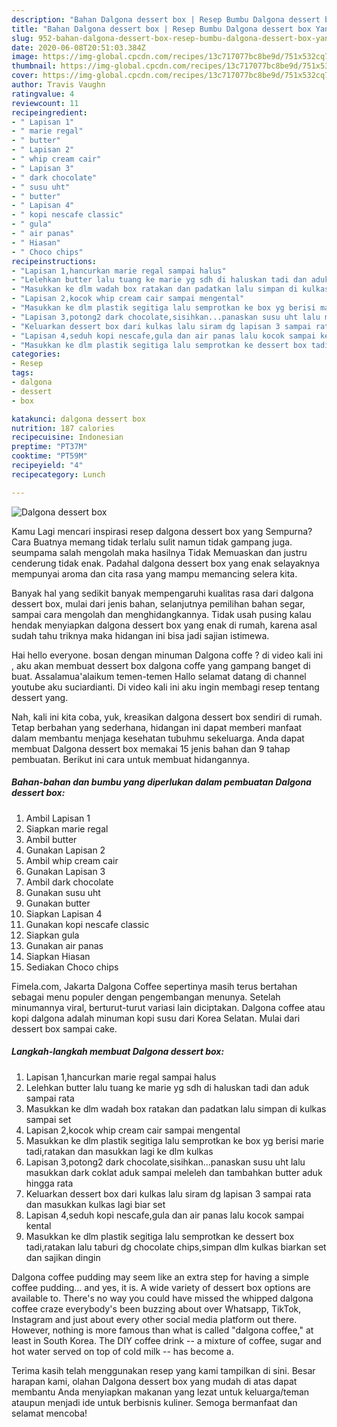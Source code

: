 ```yaml
---
description: "Bahan Dalgona dessert box | Resep Bumbu Dalgona dessert box Yang Enak Dan Lezat"
title: "Bahan Dalgona dessert box | Resep Bumbu Dalgona dessert box Yang Enak Dan Lezat"
slug: 952-bahan-dalgona-dessert-box-resep-bumbu-dalgona-dessert-box-yang-enak-dan-lezat
date: 2020-06-08T20:51:03.384Z
image: https://img-global.cpcdn.com/recipes/13c717077bc8be9d/751x532cq70/dalgona-dessert-box-foto-resep-utama.jpg
thumbnail: https://img-global.cpcdn.com/recipes/13c717077bc8be9d/751x532cq70/dalgona-dessert-box-foto-resep-utama.jpg
cover: https://img-global.cpcdn.com/recipes/13c717077bc8be9d/751x532cq70/dalgona-dessert-box-foto-resep-utama.jpg
author: Travis Vaughn
ratingvalue: 4
reviewcount: 11
recipeingredient:
- " Lapisan 1"
- " marie regal"
- " butter"
- " Lapisan 2"
- " whip cream cair"
- " Lapisan 3"
- " dark chocolate"
- " susu uht"
- " butter"
- " Lapisan 4"
- " kopi nescafe classic"
- " gula"
- " air panas"
- " Hiasan"
- " Choco chips"
recipeinstructions:
- "Lapisan 1,hancurkan marie regal sampai halus"
- "Lelehkan butter lalu tuang ke marie yg sdh di haluskan tadi dan aduk sampai rata"
- "Masukkan ke dlm wadah box ratakan dan padatkan lalu simpan di kulkas sampai set"
- "Lapisan 2,kocok whip cream cair sampai mengental"
- "Masukkan ke dlm plastik segitiga lalu semprotkan ke box yg berisi marie tadi,ratakan dan masukkan lagi ke dlm kulkas"
- "Lapisan 3,potong2 dark chocolate,sisihkan...panaskan susu uht lalu masukkan dark coklat aduk sampai meleleh dan tambahkan butter aduk hingga rata"
- "Keluarkan dessert box dari kulkas lalu siram dg lapisan 3 sampai rata dan masukkan kulkas lagi biar set"
- "Lapisan 4,seduh kopi nescafe,gula dan air panas lalu kocok sampai kental"
- "Masukkan ke dlm plastik segitiga lalu semprotkan ke dessert box tadi,ratakan lalu taburi dg chocolate chips,simpan dlm kulkas biarkan set dan sajikan dingin"
categories:
- Resep
tags:
- dalgona
- dessert
- box

katakunci: dalgona dessert box 
nutrition: 187 calories
recipecuisine: Indonesian
preptime: "PT37M"
cooktime: "PT59M"
recipeyield: "4"
recipecategory: Lunch

---
```



![Dalgona dessert box](https://img-global.cpcdn.com/recipes/13c717077bc8be9d/751x532cq70/dalgona-dessert-box-foto-resep-utama.jpg)

Kamu Lagi mencari inspirasi resep dalgona dessert box yang Sempurna? Cara Buatnya memang tidak terlalu sulit namun tidak gampang juga. seumpama salah mengolah maka hasilnya Tidak Memuaskan dan justru cenderung tidak enak. Padahal dalgona dessert box yang enak selayaknya mempunyai aroma dan cita rasa yang mampu memancing selera kita.

Banyak hal yang sedikit banyak mempengaruhi kualitas rasa dari dalgona dessert box, mulai dari jenis bahan, selanjutnya pemilihan bahan segar, sampai cara mengolah dan menghidangkannya. Tidak usah pusing kalau hendak menyiapkan dalgona dessert box yang enak di rumah, karena asal sudah tahu triknya maka hidangan ini bisa jadi sajian istimewa.

Hai hello everyone. bosan dengan minuman Dalgona coffe ? di video kali ini , aku akan membuat dessert box dalgona coffe yang gampang banget di buat. Assalamua&#39;alaikum temen-temen Hallo selamat datang di channel youtube aku suciardianti. Di video kali ini aku ingin membagi resep tentang dessert yang.


Nah, kali ini kita coba, yuk, kreasikan dalgona dessert box sendiri di rumah. Tetap berbahan yang sederhana, hidangan ini dapat memberi manfaat dalam membantu menjaga kesehatan tubuhmu sekeluarga. Anda dapat membuat Dalgona dessert box memakai 15 jenis bahan dan 9 tahap pembuatan. Berikut ini cara untuk membuat hidangannya.

<!--inarticleads1-->

##### Bahan-bahan dan bumbu yang diperlukan dalam pembuatan Dalgona dessert box:

1. Ambil  Lapisan 1
1. Siapkan  marie regal
1. Ambil  butter
1. Gunakan  Lapisan 2
1. Ambil  whip cream cair
1. Gunakan  Lapisan 3
1. Ambil  dark chocolate
1. Gunakan  susu uht
1. Gunakan  butter
1. Siapkan  Lapisan 4
1. Gunakan  kopi nescafe classic
1. Siapkan  gula
1. Gunakan  air panas
1. Siapkan  Hiasan
1. Sediakan  Choco chips


Fimela.com, Jakarta Dalgona Coffee sepertinya masih terus bertahan sebagai menu populer dengan pengembangan menunya. Setelah minumannya viral, berturut-turut variasi lain diciptakan. Dalgona coffee atau kopi dalgona adalah minuman kopi susu dari Korea Selatan. Mulai dari dessert box sampai cake. 

<!--inarticleads2-->

##### Langkah-langkah membuat Dalgona dessert box:

1. Lapisan 1,hancurkan marie regal sampai halus
1. Lelehkan butter lalu tuang ke marie yg sdh di haluskan tadi dan aduk sampai rata
1. Masukkan ke dlm wadah box ratakan dan padatkan lalu simpan di kulkas sampai set
1. Lapisan 2,kocok whip cream cair sampai mengental
1. Masukkan ke dlm plastik segitiga lalu semprotkan ke box yg berisi marie tadi,ratakan dan masukkan lagi ke dlm kulkas
1. Lapisan 3,potong2 dark chocolate,sisihkan...panaskan susu uht lalu masukkan dark coklat aduk sampai meleleh dan tambahkan butter aduk hingga rata
1. Keluarkan dessert box dari kulkas lalu siram dg lapisan 3 sampai rata dan masukkan kulkas lagi biar set
1. Lapisan 4,seduh kopi nescafe,gula dan air panas lalu kocok sampai kental
1. Masukkan ke dlm plastik segitiga lalu semprotkan ke dessert box tadi,ratakan lalu taburi dg chocolate chips,simpan dlm kulkas biarkan set dan sajikan dingin


Dalgona coffee pudding may seem like an extra step for having a simple coffee pudding… and yes, it is. A wide variety of dessert box options are available to. There&#39;s no way you could have missed the whipped dalgona coffee craze everybody&#39;s been buzzing about over Whatsapp, TikTok, Instagram and just about every other social media platform out there. However, nothing is more famous than what is called &#34;dalgona coffee,&#34; at least in South Korea. The DIY coffee drink -- a mixture of coffee, sugar and hot water served on top of cold milk -- has become a. 

Terima kasih telah menggunakan resep yang kami tampilkan di sini. Besar harapan kami, olahan Dalgona dessert box yang mudah di atas dapat membantu Anda menyiapkan makanan yang lezat untuk keluarga/teman ataupun menjadi ide untuk berbisnis kuliner. Semoga bermanfaat dan selamat mencoba!
